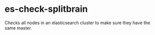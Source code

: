 es-check-splitbrain
===================

Checks all nodes in an elasticsearch cluster to make sure they have the same master.
